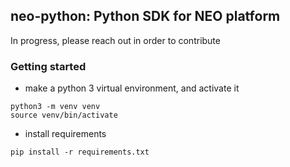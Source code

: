 ## neo-python: Python SDK for NEO platform

In progress, please reach out in order to contribute

### Getting started

- make a python 3 virtual environment, and activate it
```
python3 -m venv venv
source venv/bin/activate
```

- install requirements
```
pip install -r requirements.txt
```


